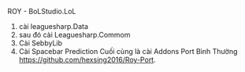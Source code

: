 ROY - BoLStudio.LoL


1. cài leaguesharp.Data 
2. sau đó cài Leaguesharp.Commom
3. Cài SebbyLib
4. Cài Spacebar Prediction
Cuối cùng là cài Addons Port Bình Thường https://github.com/hexsing2016/Roy-Port.
